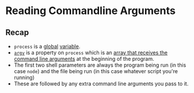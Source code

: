 # Reading Commandline Arguments

## Recap

- `process` is a [global](https://nodejs.org/api/globals.html) [variable](https://stackabuse.com/using-global-variables-in-node-js/).
- [`argv`](https://nodejs.org/en/knowledge/command-line/how-to-parse-command-line-arguments/) is a property on `process` which is an [array that receives the command line arguments](https://www.quora.com/What-does-process-argv-mean-in-Node-How-does-it-work) at the beginning of the program.
- The first two shell parameters are always the program being run (in this case `node`) and the file being run (in this case whatever script you're running)
- These are followed by any extra command line arguments you pass to it.

